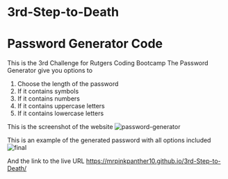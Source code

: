 # 3rd-Step-to-Death
# Password Generator Code

This is the 3rd Challenge for Rutgers Coding Bootcamp
The Password Generator give you options to
1. Choose the length of the password
2. If it contains symbols
3. If it contains numbers
4. If it contains uppercase letters
5. If it contains lowercase letters

This is the screenshot of the website
![password-generator](https://user-images.githubusercontent.com/90013822/141594905-8f2ebd4a-440f-41a3-afbd-b7521a21516a.JPG)

This is an example of the generated password with all options included 
![final](https://user-images.githubusercontent.com/90013822/141594947-f33e8ebf-7e6d-44ed-8f3f-6083037fadfe.JPG)

And the link to the live URL https://mrpinkpanther10.github.io/3rd-Step-to-Death/

